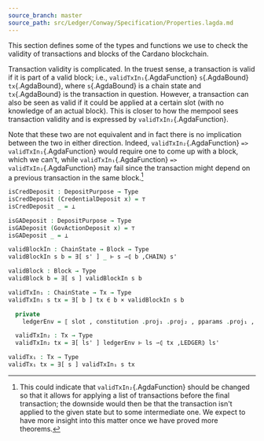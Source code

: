 ```yaml
---
source_branch: master
source_path: src/Ledger/Conway/Specification/Properties.lagda.md
---
```


This section defines some of the types and functions we use to check the
validity of transactions and blocks of the Cardano blockchain.

<!--
```agda
{-# OPTIONS --safe #-}

open import Ledger.Conway.Specification.Abstract
open import Ledger.Conway.Specification.Transaction

module Ledger.Conway.Specification.Properties
  (txs : _) (open TransactionStructure txs)
  (abs : AbstractFunctions txs) (open AbstractFunctions abs)
  where
open import Ledger.Conway.Specification.Certs govStructure
open import Ledger.Conway.Specification.Chain txs abs
open import Ledger.Conway.Specification.Enact govStructure
open import Ledger.Conway.Specification.Epoch txs abs
open import Ledger.Conway.Specification.Ledger txs abs
open import Ledger.Prelude
```
-->

Transaction validity is complicated. In the truest sense, a transaction
is valid if it is part of a valid block; i.e.,
`validTxIn₁`{.AgdaFunction} `s`{.AgdaBound} `tx`{.AgdaBound}, where
`s`{.AgdaBound} is a chain state and `tx`{.AgdaBound} is the transaction
in question. However, a transaction can also be seen as valid if it
could be applied at a certain slot (with no knowledge of an actual
block). This is closer to how the mempool sees transaction validity and
is expressed by `validTxIn₂`{.AgdaFunction}.

Note that these two are not equivalent and in fact there is no
implication between the two in either direction. Indeed,
`validTxIn₂`{.AgdaFunction} `=>` `validTxIn₁`{.AgdaFunction} would
require one to come up with a block, which we can't, while
`validTxIn₁`{.AgdaFunction} `=>` `validTxIn₂`{.AgdaFunction} may fail
since the transaction might depend on a previous transaction in the same
block.[^1]

```agda
isCredDeposit : DepositPurpose → Type
isCredDeposit (CredentialDeposit x) = ⊤
isCredDeposit _ = ⊥
```

<!--
```agda
instance
  isCredDeposit? : isCredDeposit ⁇¹
  isCredDeposit? {CredentialDeposit x} = ⁇ (yes tt)
  isCredDeposit? {PoolDeposit x} = ⁇ (no λ ())
  isCredDeposit? {DRepDeposit x} = ⁇ (no λ ())
  isCredDeposit? {GovActionDeposit x} = ⁇ (no λ ())
```
-->

```agda
isGADeposit : DepositPurpose → Type
isGADeposit (GovActionDeposit x) = ⊤
isGADeposit _ = ⊥
```

<!--
```agda
instance
  isGADeposit? : isGADeposit ⁇¹
  isGADeposit? {CredentialDeposit x} = ⁇ (no λ ())
  isGADeposit? {PoolDeposit x} = ⁇ (no λ ())
  isGADeposit? {DRepDeposit x} = ⁇ (no λ ())
  isGADeposit? {GovActionDeposit x} = ⁇ (yes tt)

instance
  _ : IsSet Block Tx
  _ = record { toSet = fromList ∘ Block.ts }

  _ : IsSet TxBody GovProposal
  _ = record { toSet = fromList ∘ TxBody.txGovProposals }
```
-->

```agda
validBlockIn : ChainState → Block → Type
validBlockIn s b = ∃[ s' ] _ ⊢ s ⇀⦇ b ,CHAIN⦈ s'

validBlock : Block → Type
validBlock b = ∃[ s ] validBlockIn s b

validTxIn₁ : ChainState → Tx → Type
validTxIn₁ s tx = ∃[ b ] tx ∈ b × validBlockIn s b
```

<!--
```agda
module _ (s : ChainState) (slot : Slot) where
  open ChainState s; open NewEpochState newEpochState
  open EpochState epochState; open EnactState es
```
-->

```agda
  private
    ledgerEnv = ⟦ slot , constitution .proj₁ .proj₂ , pparams .proj₁ , es , Acnt.treasury acnt ⟧

  validTxIn₂ : Tx → Type
  validTxIn₂ tx = ∃[ ls' ] ledgerEnv ⊢ ls ⇀⦇ tx ,LEDGER⦈ ls'

validTx₁ : Tx → Type
validTx₁ tx = ∃[ s ] validTxIn₁ s tx
```


[^1]: This could indicate that `validTxIn₂`{.AgdaFunction} should be
    changed so that it allows for applying a list of transactions before
    the final transaction; the downside would then be that the
    transaction isn't applied to the given state but to some
    intermediate one. We expect to have more insight into this matter
    once we have proved more theorems.
